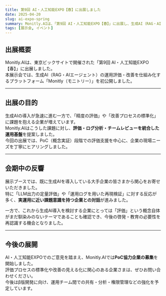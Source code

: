 ```yaml
---
title: 第9回 AI・人工知能EXPO【春】に出展しました
date: 2025-04-20
slug: ai-expo-spring
summary: Monitly.AIは、「第9回 AI・人工知能EXPO【春】」に出展し、生成AI（RAG・AIエージェント）の運用評価をテーマに多くの来場者と意見交換を行いました。PoC協力企業の募集も開始しています。
tags: [展示会, イベント]
---
```


## 出展概要
Monitly.AIは、東京ビックサイトで開催された「第9回 AI・人工知能EXPO【春】」に出展しました。  
本展示会では、生成AI（RAG・AIエージェント）の運用評価・改善を仕組み化するプラットフォーム「Monitly（モニトリー）」を初公開しました。

---

## 出展の目的
生成AIの導入が急速に進む一方で、「精度の評価」や「改善プロセスの標準化」に課題を抱える企業が増えています。  
Monitly.AIはこうした課題に対し、**評価・ログ分析・チームレビューを統合した運用基盤**を提案しました。  
今回の出展では、PoC（概念実証）段階での評価支援を中心に、企業の現場ニーズを丁寧にヒアリングしました。

---

## 会期中の反響
展示ブースでは、既に生成AIを導入している大手企業の皆さまから関心をお寄せいただきました。  
特に「LLM出力の定量評価」や「運用ログを用いた再現検証」に対する反応が多く、**実運用に近い課題意識を持つ企業との対話**が進みました。

一方で、これから生成AI導入を検討する企業にとっては「評価」という概念自体がまだ馴染みのないテーマであることも確認でき、今後の啓発・教育の必要性を再認識する機会となりました。

---

## 今後の展開
AI・人工知能EXPOでのご意見を踏まえ、Monitly.AIでは**PoC協力企業の募集**を開始しました。  
評価プロセスの標準化や改善の見える化に関心のある企業さまは、ぜひお問い合わせください。  
今後はβ版開発に向け、運用チーム間での共有・分析・権限管理などの強化を予定しています。
